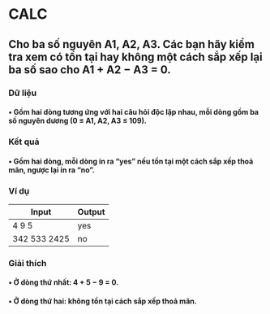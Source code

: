 # CALC
## Cho ba số nguyên A1, A2, A3. Các bạn hãy kiểm tra xem có tồn tại hay không một cách sắp xếp lại ba số sao cho A1 + A2 − A3 = 0.
### Dữ liệu 
#### • Gồm hai dòng tương ứng với hai câu hỏi độc lập nhau, mỗi dòng gồm ba số nguyên dương (0 ≤ A1, A2, A3 ≤ 109).
### Kết quả
#### • Gồm hai dòng, mỗi dòng in ra “yes” nếu tồn tại một cách sắp xếp thoả mãn, ngược lại in ra “no”.
### Ví dụ
| Input      | Output |
|-------     |--------|
|4 9 5       |yes     |
|342 533 2425|no      |
### Giải thích 
#### • Ở dòng thứ nhất: 4 + 5 − 9 = 0.
#### • Ở dòng thứ hai: không tồn tại cách sắp xếp thoả mãn.
